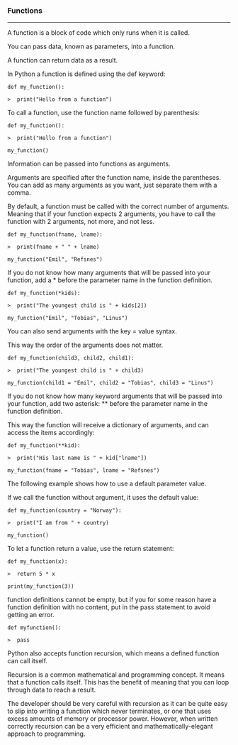 ### Functions
---
A function is a block of code which only runs when it is called.

You can pass data, known as parameters, into a function.

A function can return data as a result.

In Python a function is defined using the def keyword:

`def my_function():`

`>  print("Hello from a function")`

To call a function, use the function name followed by parenthesis:

`def my_function():`

`>  print("Hello from a function")`

`my_function()`

Information can be passed into functions as arguments.

Arguments are specified after the function name, inside the parentheses. You can add as many arguments as you want, just separate them with a comma.

By default, a function must be called with the correct number of arguments. Meaning that if your function expects 2 arguments, you have to call the function with 2 arguments, not more, and not less.

`def my_function(fname, lname):`

`>  print(fname + " " + lname)`

`my_function("Emil", "Refsnes")`

If you do not know how many arguments that will be passed into your function, add a * before the parameter name in the function definition.

`def my_function(*kids):`

`>  print("The youngest child is " + kids[2])`

`my_function("Emil", "Tobias", "Linus")`

You can also send arguments with the key = value syntax.

This way the order of the arguments does not matter.

`def my_function(child3, child2, child1):`

`>  print("The youngest child is " + child3)`

`my_function(child1 = "Emil", child2 = "Tobias", child3 = "Linus")`

If you do not know how many keyword arguments that will be passed into your function, add two asterisk: ** before the parameter name in the function definition.

This way the function will receive a dictionary of arguments, and can access the items accordingly:

`def my_function(**kid):`

`>  print("His last name is " + kid["lname"])`

`my_function(fname = "Tobias", lname = "Refsnes")`

The following example shows how to use a default parameter value.

If we call the function without argument, it uses the default value:

`def my_function(country = "Norway"):`

`>  print("I am from " + country)`

`my_function()`

To let a function return a value, use the return statement:

`def my_function(x):`

`>  return 5 * x`

`print(my_function(3))`

function definitions cannot be empty, but if you for some reason have a function definition with no content, put in the pass statement to avoid getting an error.

`def myfunction():`

`>  pass`

Python also accepts function recursion, which means a defined function can call itself.

Recursion is a common mathematical and programming concept. It means that a function calls itself. This has the benefit of meaning that you can loop through data to reach a result.

The developer should be very careful with recursion as it can be quite easy to slip into writing a function which never terminates, or one that uses excess amounts of memory or processor power. However, when written correctly recursion can be a very efficient and mathematically-elegant approach to programming.